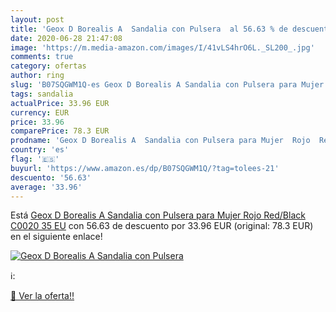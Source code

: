 ```yaml
---
layout: post
title: 'Geox D Borealis A  Sandalia con Pulsera  al 56.63 % de descuento'
date: 2020-06-28 21:47:08
image: 'https://m.media-amazon.com/images/I/41vLS4hrO6L._SL200_.jpg'
comments: true
category: ofertas
author: ring
slug: 'B07SQGWM1Q-es Geox D Borealis A Sandalia con Pulsera para Mujer Rojo...'
tags: sandalia
actualPrice: 33.96 EUR
currency: EUR
price: 33.96
comparePrice: 78.3 EUR
prodname: 'Geox D Borealis A  Sandalia con Pulsera para Mujer  Rojo  Red/Black C0020   35 EU'
country: 'es'
flag: '🇪🇸'
buyurl: 'https://www.amazon.es/dp/B07SQGWM1Q/?tag=tolees-21'
descuento: '56.63'
average: '33.96'
---
```


Está [Geox D Borealis A  Sandalia con Pulsera para Mujer  Rojo  Red/Black C0020   35 EU](https://www.amazon.es/dp/B07SQGWM1Q/?tag=tolees-21) con 56.63 de descuento por 33.96 EUR (original: 78.3 EUR) en el siguiente enlace!

[![Geox D Borealis A  Sandalia con Pulsera ](https://m.media-amazon.com/images/I/41vLS4hrO6L._SL200_.jpg)](https://www.amazon.es/dp/B07SQGWM1Q/?tag=tolees-21)

ℹ️:


[🛒 Ver la oferta!!](https://www.amazon.es/dp/B07SQGWM1Q/?tag=tolees-21)
